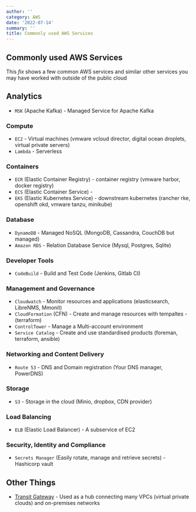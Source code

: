 ```yaml
---
author: ''
category: AWS
date: '2022-07-14'
summary: ''
title: Commonly used AWS Services
---
```


## Commonly used AWS Services

This _fix_ shows a few common AWS services and similar other services you may have worked with outside of the public cloud

## Analytics

* `MSK` (Apache Kafka) - Managed Service for Apache Kafka

### Compute

* `EC2` - Virtual machines (vmware vcloud director, digital ocean droplets, virtual private servers)
* `Lambda` - Serverless

### Containers

* `ECR` (Elastic Container Registry) - container registry (vmware harbor, docker registry)
* `ECS` (Elastic Container Service) - 
* `EKS` (Elastic Kubernetes Service) - downstream kubernetes (rancher rke, openshift okd, vmware tanzu, minikube)

### Database

* `DynamoDB` - Managed NoSQL (MongoDB, Cassandra, CouchDB but managed)
* `Amazon RDS` - Relation Database Service (Mysql, Postgres, Sqlite)

### Developer Tools

* `CodeBuild` - Build and Test Code (Jenkins, Gitlab CI)

### Management and Governance

* `Cloudwatch` - Monitor resources and applications (elasticsearch, LibreNMS, Mmonit)
* `CloudFormation` (CFN) - Create and manage resources with tempaltes - (terraform)
* `ControlTower` - Manage a Multi-account environment
* `Service Catalog` - Create and use standardised products (foreman, terraform, ansible)

### Networking and Content Delivery

* `Route 53` - DNS and Domain registration (Your DNS manager, PowerDNS)

### Storage

* `S3` - Storage in the cloud (Minio, dropbox, CDN provider)

### Load Balancing

* `ELB` (Elastic Load Balancer) - A subservice of EC2

### Security, Identity and Compliance

* `Secrets Manager` (Easily rotate, manage and retrieve secrets) - Hashicorp vault



## Other Things

* [Transit Gateway](https://docs.aws.amazon.com/vpc/latest/tgw/what-is-transit-gateway.html) - Used as a hub connecting many VPCs (virtual private clouds) and on-premises networks
